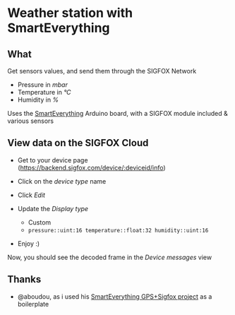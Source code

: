 # Weather station with SmartEverything

## What

Get sensors values, and send them through the SIGFOX Network
* Pressure in _mbar_
* Temperature in _°C_
* Humidity in _%_

Uses the [SmartEverything](http://smarteverything.it) Arduino board, with a SIGFOX module included & various sensors

## View data on the SIGFOX Cloud

* Get to your device page (https://backend.sigfox.com/device/:deviceid/info)
* Click on the _device type_ name
* Click _Edit_
* Update the _Display type_
	* Custom
	* `pressure::uint:16 temperature::float:32 humidity::uint:16`

* Enjoy :)


Now, you should see the decoded frame in the _Device messages_ view

## Thanks

* @aboudou, as i used his [SmartEverything GPS+Sigfox project](https://github.com/aboudou/SmartEverything_SigFox_GPS) as a boilerplate
